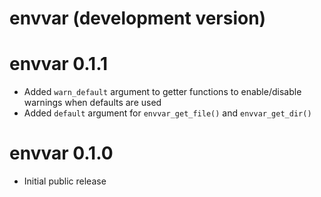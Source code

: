 # envvar (development version)

# envvar 0.1.1

* Added `warn_default` argument to getter functions to enable/disable warnings when defaults are used
* Added `default` argument for `envvar_get_file()` and `envvar_get_dir()`


# envvar 0.1.0

* Initial public release

